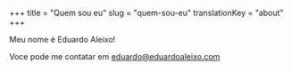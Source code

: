 +++
title = "Quem sou eu"
slug = "quem-sou-eu"
translationKey = "about"
+++

Meu nome é Eduardo Aleixo!

Voce pode me contatar em [eduardo@eduardoaleixo.com](mailto:eduardo@eduardoaleixo.com)

